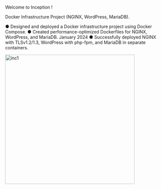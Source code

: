 Welcome to Inception !

Docker Infrastructure Project (NGINX, WordPress, MariaDB).

● Designed and deployed a Docker infrastructure project using Docker Compose. 
● Created performance-optimized Dockerfiles for NGINX, WordPress, and MariaDB. January 2024 
● Successfully deployed NGINX with TLSv1.2/1.3, WordPress with php-fpm, and MariaDB in separate containers.

 <img width="415" alt="inc1" src="https://github.com/user-attachments/assets/175de81f-7516-4bfc-a0c8-dfb759b5ba16">
